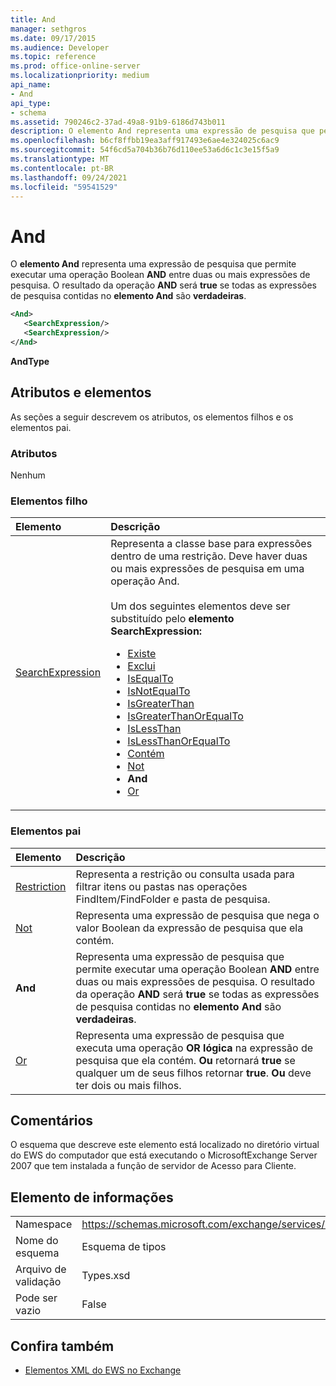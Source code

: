 ```yaml
---
title: And
manager: sethgros
ms.date: 09/17/2015
ms.audience: Developer
ms.topic: reference
ms.prod: office-online-server
ms.localizationpriority: medium
api_name:
- And
api_type:
- schema
ms.assetid: 790246c2-37ad-49a8-91b9-6186d743b011
description: O elemento And representa uma expressão de pesquisa que permite executar uma operação Boolean AND entre duas ou mais expressões de pesquisa. O resultado da operação AND será true se todas as expressões de pesquisa contidas no elemento And são verdadeiras.
ms.openlocfilehash: b6cf8ffbb19ea3aff917493e6ae4e324025c6ac9
ms.sourcegitcommit: 54f6cd5a704b36b76d110ee53a6d6c1c3e15f5a9
ms.translationtype: MT
ms.contentlocale: pt-BR
ms.lasthandoff: 09/24/2021
ms.locfileid: "59541529"
---
```

# <a name="and"></a>And

O **elemento And** representa uma expressão de pesquisa que permite executar uma operação Boolean **AND** entre duas ou mais expressões de pesquisa. O resultado da operação **AND** será **true** se todas as expressões de pesquisa contidas no **elemento And** são **verdadeiras**.
  
```xml
<And>
   <SearchExpression/>
   <SearchExpression/>
</And>
```

 **AndType**
## <a name="attributes-and-elements"></a>Atributos e elementos

As seções a seguir descrevem os atributos, os elementos filhos e os elementos pai.
  
### <a name="attributes"></a>Atributos

Nenhum
  
### <a name="child-elements"></a>Elementos filho

|**Elemento**|**Descrição**|
|:-----|:-----|
|[SearchExpression](searchexpression.md) <br/> | Representa a classe base para expressões dentro de uma restrição. Deve haver duas ou mais expressões de pesquisa em uma operação And.<br/><br/>  Um dos seguintes elementos deve ser substituído pelo **elemento SearchExpression:**<ul><li> [Existe](exists.md)</li><li>[Exclui](excludes.md)</li><li>[IsEqualTo](isequalto.md)</li><li>[IsNotEqualTo](isnotequalto.md)</li><li>[IsGreaterThan](isgreaterthan.md)</li><li>[IsGreaterThanOrEqualTo](isgreaterthanorequalto.md)</li><li>[IsLessThan](islessthan.md)</li><li>[IsLessThanOrEqualTo](islessthanorequalto.md)</li><li>[Contém](contains.md)</li><li>[Not](not.md)</li><li>**And**</li><li>[Or](or.md) </li></ul> |
   
### <a name="parent-elements"></a>Elementos pai

|**Elemento**|**Descrição**|
|:-----|:-----|
|[Restriction](restriction.md) <br/> |Representa a restrição ou consulta usada para filtrar itens ou pastas nas operações FindItem/FindFolder e pasta de pesquisa.  <br/> |
|[Not](not.md) <br/> |Representa uma expressão de pesquisa que nega o valor Boolean da expressão de pesquisa que ela contém.  <br/> |
|**And** <br/> |Representa uma expressão de pesquisa que permite executar uma operação Boolean **AND** entre duas ou mais expressões de pesquisa. O resultado da operação **AND** será **true** se todas as expressões de pesquisa contidas no **elemento And** são **verdadeiras**.  <br/> |
|[Or](or.md) <br/> |Representa uma expressão de pesquisa que executa uma operação **OR lógica** na expressão de pesquisa que ela contém. **Ou** retornará **true** se qualquer um de seus filhos retornar **true**. **Ou** deve ter dois ou mais filhos.  <br/> |
   
## <a name="remarks"></a>Comentários

O esquema que descreve este elemento está localizado no diretório virtual do EWS do computador que está executando o MicrosoftExchange Server 2007 que tem instalada a função de servidor de Acesso para Cliente.
  
## <a name="element-information"></a>Elemento de informações

|||
|:-----|:-----|
|Namespace  <br/> |https://schemas.microsoft.com/exchange/services/2006/types  <br/> |
|Nome do esquema  <br/> |Esquema de tipos  <br/> |
|Arquivo de validação  <br/> |Types.xsd  <br/> |
|Pode ser vazio  <br/> |False  <br/> |
   
## <a name="see-also"></a>Confira também

- [Elementos XML do EWS no Exchange](ews-xml-elements-in-exchange.md)

